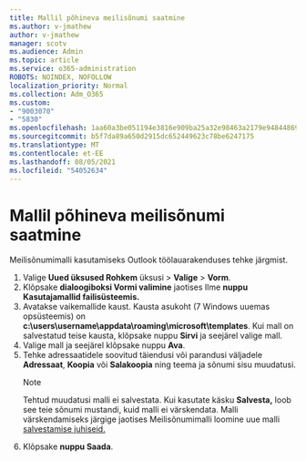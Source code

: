 ```yaml
---
title: Mallil põhineva meilisõnumi saatmine
ms.author: v-jmathew
author: v-jmathew
manager: scotv
ms.audience: Admin
ms.topic: article
ms.service: o365-administration
ROBOTS: NOINDEX, NOFOLLOW
localization_priority: Normal
ms.collection: Adm_O365
ms.custom:
- "9003070"
- "5830"
ms.openlocfilehash: 1aa60a3be051194e3816e909ba25a32e98463a2179e94844869cd97a564548a6
ms.sourcegitcommit: b5f7da89a650d2915dc652449623c78be6247175
ms.translationtype: MT
ms.contentlocale: et-EE
ms.lasthandoff: 08/05/2021
ms.locfileid: "54052634"
---
```

# <a name="send-an-email-message-based-on-a-template"></a>Mallil põhineva meilisõnumi saatmine

Meilisõnumimalli kasutamiseks Outlook töölauarakenduses tehke järgmist.

1. Valige **Uued üksused Rohkem** üksusi  >  **Valige**  >  **Vorm**.
2. Klõpsake **dialoogiboksi Vormi valimine** jaotises Ilme **nuppu** **Kasutajamallid failisüsteemis.**
3. Avatakse vaikemallide kaust. Kausta asukoht (7 Windows uuemas opsüsteemis) on **c:\users\username\appdata\roaming\microsoft\templates**. Kui mall on salvestatud teise kausta, klõpsake nuppu **Sirvi** ja seejärel valige mall.
4. Valige mall ja seejärel klõpsake nuppu **Ava**.
5. Tehke adressaatidele soovitud täiendusi või parandusi väljadele **Adressaat**, **Koopia** või **Salakoopia** ning teema ja sõnumi sisu muudatusi.
    > [!NOTE]
    > Tehtud muudatusi malli ei salvestata. Kui kasutate käsku **Salvesta,** loob see teie sõnumi mustandi, kuid malli ei värskendata. Malli värskendamiseks järgige jaotises Meilisõnumimalli loomine uue malli [salvestamise juhiseid.](https://support.microsoft.com/office/create-an-email-message-template-43ec7142-4dd0-4351-8727-bd0977b6b2d1)
6. Klõpsake **nuppu Saada**.
